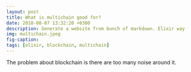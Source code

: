 ```yaml
---
layout: post
title: What is multichain good for?
date: 2018-08-07 13:32:20 +0300
description: Generate a website from bunch of markdown. Elixir way
img: multichain.jpeg 
fig-caption: 
tags: [elixir, blockchain, multichain]
---
```


The problem about blockchain is there are too many noise around it. 